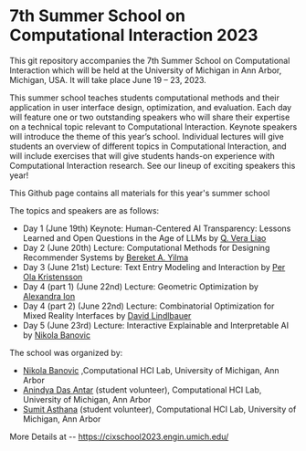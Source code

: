 # 7th Summer School on Computational Interaction 2023 

This git repository accompanies the 7th Summer School on Computational Interaction which will be held at the University of Michigan in Ann Arbor, Michigan, USA. It will take place June 19 – 23, 2023. 

This summer school teaches students computational methods and their application in user interface design, optimization, and evaluation. Each day will feature one or two outstanding speakers who will share their expertise on a technical topic relevant to Computational Interaction. Keynote speakers will introduce the theme of this year’s school. Individual lectures will give students an overview of different topics in Computational Interaction, and will include exercises that will give students hands-on experience with Computational Interaction research. See our lineup of exciting speakers this year!

This Github page contains all materials for this year's summer school

The topics and speakers are as follows: 
- Day 1 (June 19th) Keynote: Human-Centered AI Transparency: Lessons Learned and Open Questions in the Age of LLMs by [Q. Vera Liao](http://qveraliao.com/)
- Day 2 (June 20th) Lecture: Computational Methods for Designing Recommender Systems by [Bereket A. Yilma](https://bekyilma.github.io/)
- Day 3 (June 21st) Lecture: Text Entry Modeling and Interaction by [Per Ola Kristensson](https://pokristensson.com/)
- Day 4 (part 1) (June 22nd) Lecture: Geometric Optimization by [Alexandra Ion](https://www.alexandraion.com/)
- Day 4 (part 2) (June 22nd) Lecture: Combinatorial Optimization for Mixed Reality Interfaces by [David Lindlbauer](https://www.davidlindlbauer.com/)
- Day 5 (June 23rd) Lecture: Interactive Explainable and Interpretable AI by [Nikola Banovic](http://www.nikolabanovic.net/)




The school was organized by:
- [Nikola Banovic](http://www.nikolabanovic.net/) ,Computational HCI Lab, University of Michigan, Ann Arbor
- [Anindya Das Antar](https://adantar1618.com/) (student volunteer), Computational HCI Lab, University of Michigan, Ann Arbor
- [Sumit Asthana](https://sumitasthana.xyz/)  (student volunteer), Computational HCI Lab, University of Michigan, Ann Arbor

More Details at -- 
https://cixschool2023.engin.umich.edu/
